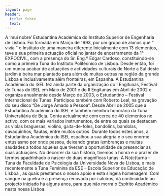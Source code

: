 ```yaml
---
layout: page
header:
  title: Sobre
  text: 
---
```

A ‘mui nobre’ Estudantina Académica do Instituto Superior de Engenharia de Lisboa. Foi formada em Março de 1993, por um grupo de alunos que ” vivia ” o Instituto de uma maneira diferente.Inicialmente com 13 elementos, teve a sua primeira actuação oficial no jantar de encerramento da 1ª EXPOCIVIL, com a presença do Sr. Eng.º Edgar Cardoso, constituindo-se como a primeira Tuna do Instituto Politécnico de Lisboa.
Desde então, foi um nunca acabar de actuações e actividades culturais de Norte a Sul deste jardim à beira mar plantado para além de muitas outras na região da grande Lisboa e inclusivamente além fronteiras, em Espanha. A Estudantina Académica do ISEL fez ainda parte da organização do I Engitunas, Festival de Tunas do ISEL em Maio de 2001 e do II Engitunas em Abril de 2002 e organiza anualmente desde Março de 2003, o Estudantino – Festival Internacional de Tunas. Participou também com Roberto Leal, na gravação do seu disco “De Jorge Amado a Pessoa”. Desde Abril de 2005 que a Estudantina Académica do ISEL é também membro honorário da Tuna Universitária de Beja.
Conta actualmente com cerca de 40 elementos no activo, com os mais variados instrumentos, de entre os quais se destacam as violas braguesas, violino, gaita-de-foles, bandolins, bandolas, cavaquinhos, flautas, entre muitos outros.
Durante todos estes anos, a Estudantina Académica do ISEL espalhou a sua alegria e o seu enorme entusiasmo por onde passou, deixando gratas lembranças e muitas saudades a todos aqueles que tiveram a oportunidade de presenciar as suas actuações.
No decorrer da sua história, tivemos a honra e o prazer de termos apadrinhado o nascer de duas magníficas tunas: A No(c)turna – Tuna da Faculdade de Psicologia da Universidade Nova de Lisboa, e mais recentemente a Tuna Feminina da ESE – Escola Superior de Educação de Lisboa , as quais prestamos o nosso apoio e esta singela homenagem.
Com sangue na guelra e a presença renovada por caloiros, dá continuidade ao projecto iniciado há alguns anos, para que não morra o Espírito Académico nesta nossa Lisboa.
